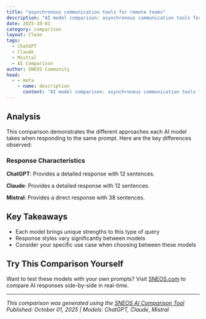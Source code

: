 ```yaml
---
title: "asynchronous communication tools for remote teams"
description: "AI model comparison: asynchronous communication tools for remote teams..."
date: 2025-10-01
category: comparison
layout: Clean
tags:
  - ChatGPT
  - Claude
  - Mistral
  - AI Comparison
author: SNEOS Community
head:
  - - meta
    - name: description
      content: "AI model comparison: asynchronous communication tools for remote teams..."
---
```


<ChatComparison
  title="asynchronous communication tools for remote teams"
  prompt="asynchronous communication tools for remote teams"
  :responses='{
    "ChatGPT": "Here are some popular asynchronous communication tools for remote teams:\n\n1. **Slack**  \n   - Features: Channels for topics/projects, direct messaging, file sharing, integrations with other tools  \n   - Use Case: Quick updates, discussions that don\u2019t require immediate response\n\n2. **Microsoft Teams**  \n   - Features: Channels, threaded conversations, file sharing, integration with Office 365 apps  \n   - Use Case: Collaboration for Microsoft-centric organizations\n\n3. **Trello**  \n   - Features: Boards, lists, and cards for project/task management with comment sections for communications  \n   - Use Case: Organizing tasks and discussions around project components\n\n4. **Asana**  \n   - Features: Task assignments, project tracking, comment threads on tasks  \n   - Use Case: Task and project management with communication focused on work items\n\n5. **Google Workspace (Docs, Sheets, Slides)**  \n   - Features: Real-time and asynchronous commenting, suggestions, collaborative editing  \n   - Use Case: Document collaboration with discussion embedded in files\n\n6. **Loom**  \n   - Features: Recording and sharing video messages or screen recordings  \n   - Use Case: Explaining ideas or walkthroughs without needing a live call\n\n7. **Notion**  \n   - Features: Collaborative documents, databases, comments, task management  \n   - Use Case: Knowledge base creation and team collaboration with asynchronous communication\n\n8. **Basecamp**  \n   - Features: Message boards, to-dos, schedules, document sharing  \n   - Use Case: All-in-one project management and team communication tool\n\n9. **Email**  \n   - Features: Traditional communication method, good for formal or detailed messages  \n   - Use Case: Longer communications that don\u2019t require immediate interaction\n\n10. **Discord**  \n   - Features: Channels, voice messages, thread conversations  \n   - Use Case: Informal team chats and topic-based asynchronous conversations\n\nChoosing the right tool depends on your team\u2019s specific needs, such as task management, documentation, quick messaging, or detailed discussions. Many teams combine several of these tools to cover different communication needs.",
    "Claude": "# Asynchronous Communication Tools for Remote Teams\n\n## **Messaging \u0026 Chat Platforms**\n- **Slack** - Channel-based messaging with threads, file sharing, and app integrations\n- **Microsoft Teams** - Integrated with Office 365, supports chat, channels, and file collaboration\n- **Discord** - Originally for gaming, now popular for team communication with voice/text channels\n- **Mattermost** - Open-source alternative to Slack with self-hosting options\n- **Rocket.Chat** - Customizable team chat platform with end-to-end encryption\n\n## **Project Management \u0026 Collaboration**\n- **Asana** - Task management with project timelines, comments, and team coordination\n- **Trello** - Kanban-style boards for visual project tracking\n- **Monday.com** - Customizable work management platform with timeline views\n- **Notion** - All-in-one workspace combining notes, tasks, databases, and wikis\n- **ClickUp** - Comprehensive project management with multiple view options\n\n## **Documentation \u0026 Knowledge Sharing**\n- **Confluence** - Team wiki and documentation platform by Atlassian\n- **GitBook** - Modern documentation platform for technical and non-technical content\n- **Slab** - Team knowledge base with modern interface\n- **Guru** - AI-powered knowledge management system\n- **Obsidian** - Note-taking with powerful linking capabilities (great for team knowledge graphs)\n\n## **Video Communication (Async Features)**\n- **Loom** - Screen recording for quick video messages and tutorials\n- **Vidyard** - Video messaging and screen recording for sales/marketing teams\n- **Bubble** - Short-form video messages for team updates\n- **Async Video Standups** via tools like **Geekbot** or **Range**\n\n## **Email \u0026 Long-form Communication**\n- **Gmail/Outlook** - Traditional email with improved organization features\n- **Front** - Shared inbox for team email management\n- **Missive** - Collaborative email with chat-like features\n- **Superhuman** - High-speed email client with advanced features\n\n## **File Sharing \u0026 Collaboration**\n- **Google Workspace** - Real-time document collaboration with comment systems\n- **Microsoft 365** - Office apps with co-authoring and async review features\n- **Dropbox Paper** - Simple document collaboration with clean interface\n- **Box** - Enterprise file sharing with workflow capabilities\n\n## **Feedback \u0026 Review Tools**\n- **Figma** - Design collaboration with commenting and version control\n- **Frame.io** - Video review and collaboration platform\n- **ReviewBoard** - Code review tool for development teams\n- **Notion** - Can be used for feedback collection and review processes\n\n## **Time Management \u0026 Status Updates**\n- **Geekbot** - Automated standups and check-ins via Slack\n- **Range** - Team check-ins and goal tracking\n- **Status Hero** - Daily/weekly status updates and team visibility\n- **Todoist** - Task management with team project sharing\n\n## **Integration \u0026 Automation**\n- **Zapier** - Connects different tools to automate workflows\n- **IFTTT** - Simple automation between apps and services\n- **Microsoft Power Automate** - Workflow automation for Office 365 ecosystem\n\n## **Best Practices for Async Communication:**\n\n1. **Set clear expectations** for response times\n2. **Use threading** to keep conversations organized\n3. **Write detailed, context-rich messages** to minimize back-and-forth\n4. **Leverage @mentions** strategically to avoid notification fatigue\n5. **Create shared documentation** for important decisions and processes\n6. **Use status indicators** to show availability and current focus\n7. **Record video messages** for complex explanations\n8. **Establish communication protocols** for different types of messages\n\nThe key is choosing tools that fit your team\u0027s workflow and integrating them effectively to create a seamless async communication experience.",
    "Mistral": "Asynchronous communication tools are essential for remote teams as they allow team members to communicate and collaborate at their own pace, without the need for immediate responses. Here are some popular asynchronous communication tools:\n\n1. **Email**:\n   - **Gmail**: Widely used for both personal and professional communication.\n   - **Outlook**: Popular in corporate environments, integrating well with Microsoft Office suite.\n\n2. **Project Management Tools**:\n   - **Trello**: Uses boards, lists, and cards to organize tasks and projects.\n   - **Asana**: Offers task management, project tracking, and team collaboration features.\n   - **Jira**: Primarily used for software development, but can be adapted for other types of projects.\n   - **Monday.com**: Provides a visual workspace for managing projects and tasks.\n\n3. **Collaboration Platforms**:\n   - **Slack**: While primarily a synchronous tool, it has features like channels and threads that can be used asynchronously.\n   - **Microsoft Teams**: Offers chat, file sharing, and integration with other Microsoft tools, making it useful for asynchronous communication.\n   - **Basecamp**: Combines project management, team communication, and file sharing in one platform.\n\n4. **Document Collaboration**:\n   - **Google Docs/Sheets/Slides**: Allows real-time collaboration and commenting, which can be used asynchronously.\n   - **Microsoft Office 365**: Similar to Google Workspace, but with Microsoft\u0027s suite of tools.\n   - **Notion**: An all-in-one workspace for notes, tasks, wikis, and databases.\n\n5. **Video Messaging**:\n   - **Loom**: Allows users to record and share video messages, making it easier to communicate complex ideas asynchronously.\n   - **Vidyard**: Another video messaging tool that integrates well with other platforms.\n\n6. **Forums and Discussion Boards**:\n   - **Discourse**: An open-source discussion platform that can be used for team communication.\n   - **Reddit**: While not typically used for team communication, it can be adapted for internal use.\n\n7. **Wikis and Knowledge Bases**:\n   - **Confluence**: A collaboration wiki tool used to help change the way modern teams work.\n   - **GitHub Wiki**: Useful for documentation and collaboration within software development teams.\n\n8. **Task and To-Do Lists**:\n   - **Todoist**: A task management tool that allows for asynchronous updates and collaboration.\n   - **Wunderlist**: Another task management tool that can be used asynchronously.\n\n9. **Instant Messaging with Asynchronous Features**:\n   - **Twist**: Designed specifically for asynchronous communication, with threads and channels.\n   - **Discord**: While primarily used for gaming, it has features that can be adapted for team communication.\n\n10. **Feedback and Review Tools**:\n    - **InVision**: Allows for design collaboration and feedback, which can be done asynchronously.\n    - **Figma**: A collaborative interface design tool that supports asynchronous feedback.\n\nThese tools help remote teams stay connected and productive, even when they are not working at the same time. The choice of tool often depends on the specific needs and preferences of the team."
  }'
  published-date="16:09"
/>

## Analysis

This comparison demonstrates the different approaches each AI model takes when responding to the same prompt. Here are the key differences observed:

### Response Characteristics

**ChatGPT**: Provides a detailed response with 12 sentences. 

**Claude**: Provides a detailed response with 12 sentences. 

**Mistral**: Provides a direct response with 38 sentences. 

## Key Takeaways

- Each model brings unique strengths to this type of query
- Response styles vary significantly between models
- Consider your specific use case when choosing between these models

## Try This Comparison Yourself

Want to test these models with your own prompts? Visit [SNEOS.com](https://sneos.com) to compare AI responses side-by-side in real-time.

---

*This comparison was generated using the [SNEOS AI Comparison Tool](https://sneos.com)*
*Published: October 01, 2025 | Models: ChatGPT, Claude, Mistral*
